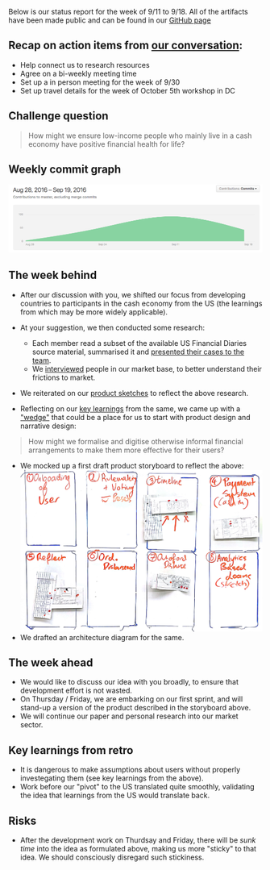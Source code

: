 Below is our status report for the week of 9/11 to 9/18. All of the artifacts have been made public and can be found in our [GitHub page](https://github.com/Cash-Economy/BMGF)

## Recap on action items from [our conversation](https://github.com/Cash-Economy/BMGF/blob/master/research/External%20meeting%20log.md):

* Help connect us to research resources
*	Agree on a bi-weekly meeting time
*	Set up a in person meeting for the week of 9/30
*	Set up travel details for the week of October 5th workshop in DC

## Challenge question

> How might we ensure low-income people who mainly live in a cash economy have positive financial health for life?

## Weekly commit graph

![Commit graph 1](https://github.com/Cash-Economy/BMGF/blob/master/Artifacts/misc/Commit%20graph%201.png?raw=true "Commit graph 1")

## The week behind

* After our discussion with you, we shifted our focus from developing countries to participants in the cash economy from the US (the learnings from which may be more widely applicable).
* At your suggestion, we then conducted some research:
  * Each member read a subset of the available US Financial Diaries source material, summarised it and [presented their cases to the team](https://github.com/Cash-Economy/BMGF/blob/master/research/US%20Financial%20Diaries%20-%20summary%20of%20families.md).
  * We [interviewed](https://github.com/Cash-Economy/BMGF/blob/master/research/Vox%20Populi.md) people in our market base, to better understand their frictions to market.

* We reiterated on our [product sketches](https://github.com/Cash-Economy/BMGF/tree/master/Artifacts/elements/product-sketches/post-research) to reflect the above research.
* Reflecting on our [key learnings](https://github.com/Cash-Economy/BMGF/blob/master/research/US%20Financial%20Diaries%20-%20summary%20of%20families.md#primary-lessons-learned) from the same, we came up with a ["wedge"](https://github.com/Cash-Economy/BMGF/blob/master/Artifacts/elements/Wedges.md) that could be a place for us to start with product design and narrative design:

> How might we formalise and digitise otherwise informal financial arrangements to make them more effective for their users?

* We mocked up a first draft product storyboard to reflect the above:
![Storyboard](https://github.com/Cash-Economy/BMGF/blob/master/Artifacts/elements/storyboard/Storyboard%20v1.jpg?raw=true "Version 1 of Storyboard")
* We drafted an architecture diagram for the same.

## The week ahead

* We would like to discuss our idea with you broadly, to ensure that development effort is not wasted.
* On Thursday / Friday, we are embarking on our first sprint, and will stand-up a version of the product described in the storyboard above.
* We will continue our paper and personal research into our market sector.

## Key learnings from retro

* It is dangerous to make assumptions about users without properly investegating them (see key learnings from the above).
* Work before our "pivot" to the US translated quite smoothly, validating the idea that learnings from the US would translate back.

## Risks

* After the development work on Thurdsay and Friday, there will be *sunk time* into the idea as formulated above, making us more "sticky" to that idea. We should consciously disregard such stickiness.
